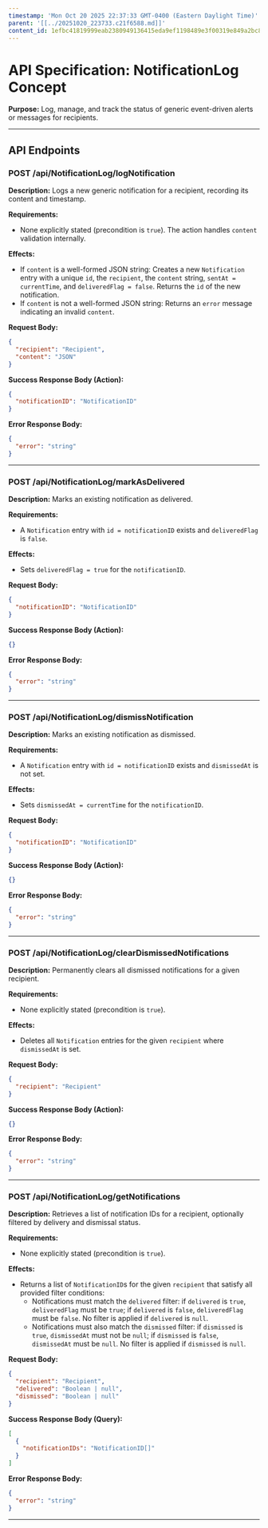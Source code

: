 ```yaml
---
timestamp: 'Mon Oct 20 2025 22:37:33 GMT-0400 (Eastern Daylight Time)'
parent: '[[../20251020_223733.c21f6588.md]]'
content_id: 1efbc41819999eab2380949136415eda9ef1198489e3f00319e849a2bc83fbfa
---
```


# API Specification: NotificationLog Concept

**Purpose:** Log, manage, and track the status of generic event-driven alerts or messages for recipients.

***

## API Endpoints

### POST /api/NotificationLog/logNotification

**Description:** Logs a new generic notification for a recipient, recording its content and timestamp.

**Requirements:**

* None explicitly stated (precondition is `true`). The action handles `content` validation internally.

**Effects:**

* If `content` is a well-formed JSON string: Creates a new `Notification` entry with a unique `id`, the `recipient`, the `content` string, `sentAt = currentTime`, and `deliveredFlag = false`. Returns the `id` of the new notification.
* If `content` is not a well-formed JSON string: Returns an `error` message indicating an invalid `content`.

**Request Body:**

```json
{
  "recipient": "Recipient",
  "content": "JSON"
}
```

**Success Response Body (Action):**

```json
{
  "notificationID": "NotificationID"
}
```

**Error Response Body:**

```json
{
  "error": "string"
}
```

***

### POST /api/NotificationLog/markAsDelivered

**Description:** Marks an existing notification as delivered.

**Requirements:**

* A `Notification` entry with `id = notificationID` exists and `deliveredFlag` is `false`.

**Effects:**

* Sets `deliveredFlag = true` for the `notificationID`.

**Request Body:**

```json
{
  "notificationID": "NotificationID"
}
```

**Success Response Body (Action):**

```json
{}
```

**Error Response Body:**

```json
{
  "error": "string"
}
```

***

### POST /api/NotificationLog/dismissNotification

**Description:** Marks an existing notification as dismissed.

**Requirements:**

* A `Notification` entry with `id = notificationID` exists and `dismissedAt` is not set.

**Effects:**

* Sets `dismissedAt = currentTime` for the `notificationID`.

**Request Body:**

```json
{
  "notificationID": "NotificationID"
}
```

**Success Response Body (Action):**

```json
{}
```

**Error Response Body:**

```json
{
  "error": "string"
}
```

***

### POST /api/NotificationLog/clearDismissedNotifications

**Description:** Permanently clears all dismissed notifications for a given recipient.

**Requirements:**

* None explicitly stated (precondition is `true`).

**Effects:**

* Deletes all `Notification` entries for the given `recipient` where `dismissedAt` is set.

**Request Body:**

```json
{
  "recipient": "Recipient"
}
```

**Success Response Body (Action):**

```json
{}
```

**Error Response Body:**

```json
{
  "error": "string"
}
```

***

### POST /api/NotificationLog/getNotifications

**Description:** Retrieves a list of notification IDs for a recipient, optionally filtered by delivery and dismissal status.

**Requirements:**

* None explicitly stated (precondition is `true`).

**Effects:**

* Returns a list of `NotificationID`s for the given `recipient` that satisfy all provided filter conditions:
  * Notifications must match the `delivered` filter: if `delivered` is `true`, `deliveredFlag` must be `true`; if `delivered` is `false`, `deliveredFlag` must be `false`. No filter is applied if `delivered` is `null`.
  * Notifications must also match the `dismissed` filter: if `dismissed` is `true`, `dismissedAt` must not be `null`; if `dismissed` is `false`, `dismissedAt` must be `null`. No filter is applied if `dismissed` is `null`.

**Request Body:**

```json
{
  "recipient": "Recipient",
  "delivered": "Boolean | null",
  "dismissed": "Boolean | null"
}
```

**Success Response Body (Query):**

```json
[
  {
    "notificationIDs": "NotificationID[]"
  }
]
```

**Error Response Body:**

```json
{
  "error": "string"
}
```

***
